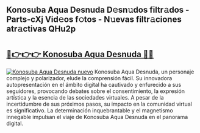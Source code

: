 ## Konosuba Aqua Desnuda D𝚎sn𝚞dos filtr𝚊dos - Parts-cXj Vid𝚎os f𝚘tos - N𝚞evas filtr𝚊ciones atr𝚊ctivas QHu2p

# <h2><a href="http://mb54cb.tromn.icu/?c=Konosuba+Aqua+Desnuda">🔗👉👉👉 Konosuba Aqua Desnuda 🔗🔗</a></h2>

[![Konosuba Aqua Desnuda nuevo](https://i.imgur.com/pEAQMta.gif)](http://mb54cb.tromn.icu/?c=Konosuba+Aqua+Desnuda)
Konosuba Aqua Desnuda, un personaje complejo y polarizador, elude la comprensión fácil. Su innovadora autopresentación en el ámbito digital ha cautivado y enfurecido a sus seguidores, provocando debates sobre el consentimiento, la expresión artística y la esencia de las sociedades virtuales. A pesar de la incertidumbre de sus próximos pasos, su impacto en la comunidad virtual es significativo. La determinación inquebrantable y el magnetismo innegable impulsan el viaje de Konosuba Aqua Desnuda en el panorama digital.
